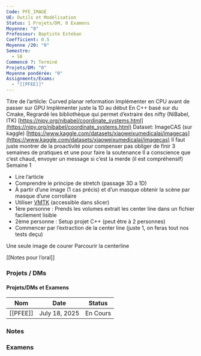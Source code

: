 ```yaml
---
Code: PFE_IMAGE
UE: Outils et Modélisation
Status: 1 Projets/DM, 0 Examens
Moyenne: "0"
Professeur: Baptiste Esteban
Coefficient: 0.5
Moyenne /20: "0"
Semestre:
  - S8
Commencé ?: Terminé
Projets/DM: "0"
Moyenne pondérée: "0"
Assignments/Exams:
  - "[[PFEE]]"
---
```

Titre de l’artilcle: Curved planar reformation
Implémenter en CPU avant de passer sur GPU
Implémenter juste la 1D au début
En C++ basé sur du Cmake,
Regrardé les bibliothèque qui permet d’extraire des nifty (NiBabel, ITK)
[https://nipy.org/nibabel/coordinate_systems.html](https://nipy.org/nibabel/coordinate_systems.html)
Dataset: ImageCAS (sur kaggle) [https://www.kaggle.com/datasets/xiaoweixumedicalai/imagecas](https://www.kaggle.com/datasets/xiaoweixumedicalai/imagecas)
Il faut juste montrer de la proactivité pour compenser pas obliger de finir
3 semaines de pratiques et une pour faire la soutenance
Il a conscience que c’est chaud, envoyer un message si c’est la merde (il est compréhensif)
Semaine 1
- Lire l’article
- Comprendre le principe de stretch (passage 3D a 1D)
- À partir d’une image (1 cas précis) et d’un masque obtenir la scène par masque d’une corrollaire
- Utiliser [VMTK](https://github.com/vmtk/SlicerExtension-VMTK) (accessible dans slicer)
- 1ère personne : Prends les volumes extrait les center line dans un fichier facilement lisible
- 2ème personne : Setup projet C++ (peut être à 2 personnes)
- Commencer par l’extraction de la center line (juste 1, on feras tout nos tests deçu)
  
Une seule image de courer
Parcourir la centerline
  
[[Notes pour l’oral]]
  
### Projets / DMs
#### Projets/DMs et Examens
|Nom|Date|Status|
|---|---|---|
|[[PFEE]]|July 18, 2025|En Cours|
  
  
  
### Notes
  
### Examens